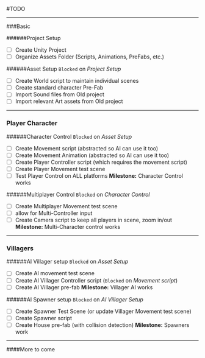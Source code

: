 #TODO

---
###Basic

######Project Setup
- [ ] Create Unity Project
- [ ] Organize Assets Folder (Scripts, Animations, PreFabs, etc.)

######Asset Setup 
`Blocked` on *Project Setup*
- [ ] Create World script to maintain individual scenes
- [ ] Create standard character Pre-Fab
- [ ] Import Sound files from Old project
- [ ] Import relevant Art assets from Old project

---
### Player Character

######Character Control
`Blocked` on *Asset Setup*
- [ ] Create Movement script (abstracted so AI can use it too)
- [ ] Create Movement Animation (abstracted so AI can use it too)
- [ ] Create Player Controller script (which requires the movement script)
- [ ] Create Player Movement test scene
- [ ] Test Player Control on ALL platforms
**Milestone:** Character Control works

######Multiplayer Control 
`Blocked` on *Character Control*
- [ ] Create Multiplayer Movement test scene
- [ ] allow for Multi-Controller input
- [ ] Create Camera script to keep all players in scene, zoom in/out
**Milestone:** Multi-Character control works

---
### Villagers

######AI Villager setup
`Blocked` on *Asset Setup*
- [ ] Create AI movement test scene
- [ ] Create AI Villager Controller script (`Blocked` on *Movement script*)
- [ ] Create AI Villager pre-fab
**Milestone:** Villager AI works

######AI Spawner setup
`Blocked` on *AI Villager Setup*
- [ ] Create Spawner Test Scene (or update Villager Movement test scene)
- [ ] Create Spawner script
- [ ] Create House pre-fab (with collision detection)
**Milestone:** Spawners work

---
####More to come
